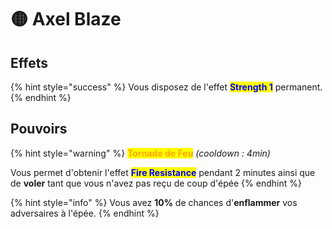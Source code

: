 # 🟡 Axel Blaze

## Effets

{% hint style="success" %}
Vous disposez de l'effet <mark style="color:blue;">**Strength 1**</mark> permanent.
{% endhint %}

## Pouvoirs

{% hint style="warning" %}
<mark style="color:orange;">**Tornade de Feu**</mark> _(cooldown : 4min)_

Vous permet d'obtenir l'effet <mark style="color:blue;">**Fire Resistance**</mark> pendant 2 minutes ainsi que de **voler** tant que vous n'avez pas reçu de coup d'épée
{% endhint %}

{% hint style="info" %}
Vous avez **10%** de chances d'**enflammer** vos adversaires à l'épée.
{% endhint %}
